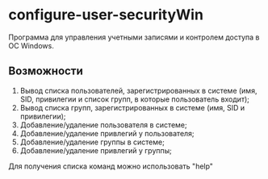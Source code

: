 # configure-user-securityWin
Программа для управления учетными записями и контролем доступа в ОС Windows.

## Возможности
1) Вывод списка пользователей, зарегистрированных в системе (имя, SID, привилегии и список групп, в которые пользователь входит);
2) Вывод списка групп, зарегистрированных в системе (имя, SID и привилегии);
3) Добавление/удаление пользователя в системе;
4) Добавление/удаление привлегий у пользователя;
5) Добавление/удаление группы в системе;
6) Добавление/удаление привлегий у группы;

Для получения списка команд можно использовать "help"
